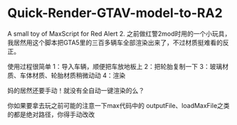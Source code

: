 # Quick-Render-GTAV-model-to-RA2

A small toy of MaxScript for Red Alert 2.
之前做红警2mod时用的一个小玩具，我居然用这个脚本把GTA5里的三百多辆车全部渲染出来了，不过材质挺难看的反正。

使用过程很简单
1：导入车辆，顺便把车放地板上
2：把轮胎复制一下
3：玻璃材质、车体材质、轮胎材质稍微动动
4：渲染

妈的居然还要手动！就没有全自动一键渲染的么？

你如果要拿去玩之前可能的注意一下max代码中的
outputFile、loadMaxFile之类的都是绝对路径，你得手动改改
